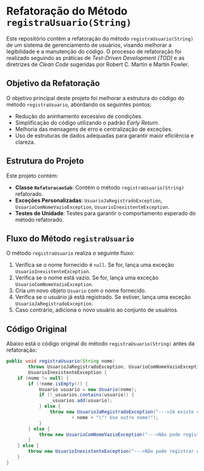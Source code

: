 
# Refatoração do Método `registraUsuario(String)`

Este repositório contém a refatoração do método `registraUsuario(String)` de um sistema de gerenciamento de usuários, visando melhorar a legibilidade e a manutenção do código. O processo de refatoração foi realizado seguindo as práticas de *Test-Driven Development (TDD)* e as diretrizes de *Clean Code* sugeridas por Robert C. Martin e Martin Fowler.

## Objetivo da Refatoração

O objetivo principal deste projeto foi melhorar a estrutura do código do método `registraUsuario`, abordando os seguintes pontos:
- Redução do aninhamento excessivo de condições.
- Simplificação do código utilizando o padrão *Early Return*.
- Melhoria das mensagens de erro e centralização de exceções.
- Uso de estruturas de dados adequadas para garantir maior eficiência e clareza.

## Estrutura do Projeto

Este projeto contém:
- **Classe `RefatoracaoSab`**: Contém o método `registraUsuario(String)` refatorado.
- **Exceções Personalizadas**: `UsuarioJaRegistradoException`, `UsuarioComNomeVazioException`, `UsuarioInexistenteException`.
- **Testes de Unidade**: Testes para garantir o comportamento esperado do método refatorado.

## Fluxo do Método `registraUsuario`

O método `registraUsuario` realiza o seguinte fluxo:
1. Verifica se o nome fornecido é `null`. Se for, lança uma exceção `UsuarioInexistenteException`.
2. Verifica se o nome está vazio. Se for, lança uma exceção `UsuarioComNomeVazioException`.
3. Cria um novo objeto `Usuario` com o nome fornecido.
4. Verifica se o usuário já está registrado. Se estiver, lança uma exceção `UsuarioJaRegistradoException`.
5. Caso contrário, adiciona o novo usuário ao conjunto de usuários.

## Código Original

Abaixo está o código original do método `registraUsuario(String)` antes da refatoração:

```java
public void registraUsuario(String nome)
        throws UsuarioJaRegistradoException, UsuarioComNomeVazioException,
        UsuarioInexistenteException {
    if (nome != null) {
        if (!nome.isEmpty()) {
            Usuario usuario = new Usuario(nome);
            if (!_usuarios.contains(usuario)) {
                _usuarios.add(usuario);
            } else {
                throw new UsuarioJaRegistradoException("--->Já existe usuário com o nome \""
                        + nome + "\"! Use outro nome!");
            }
        } else {
            throw new UsuarioComNomeVazioException("--->Não pode registrar usuario com nome vazio!");
        }
    } else {
        throw new UsuarioInexistenteException("--->Não pode registrar usuario inexistente!");
    }
}
